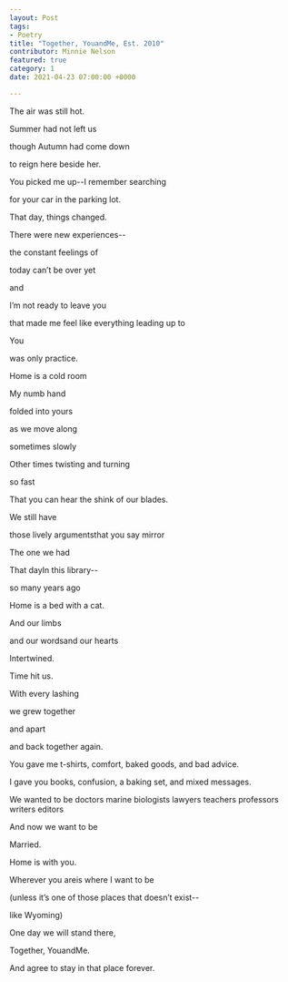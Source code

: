 ```yaml
---
layout: Post
tags:
- Poetry
title: "Together, YouandMe, Est. 2010"
contributor: Minnie Nelson
featured: true
category: 1
date: 2021-04-23 07:00:00 +0000

---
```

The air was still hot.<br>

Summer had not left us<br>

though Autumn had come down<br>

to reign here beside her.<br>

You picked me up--I remember searching<br>

for your car in the parking lot.<br>

That day, things changed.<br>

There were new experiences--<br>

the constant feelings of<br>

today can’t be over yet<br>

and<br>

I’m not ready to leave you<br>

that made me feel like everything leading up to<br>

You<br>

was only practice.<br>

<p style="text-align:right">

Home is a cold room<br>

My numb hand<br>

folded into yours<br>

as we move along<br>

sometimes slowly<br>

Other times twisting and turning<br>

so fast<br>

That you can hear the shink of our blades.<br>

</p>

We still have<br>

those lively argumentsthat you say mirror<br>

The one we had<br>

That dayIn this library--<br>

so many years ago<br>

<p style="text-align:right">

Home is a bed with a cat.<br>

And our limbs<br>

and our wordsand our hearts<br>

Intertwined.<br>

</p>

Time hit us.<br>

With every lashing<br>

we grew together<br>

and apart<br>

and back together again.<br>

You gave me t-shirts, comfort, baked goods, and bad advice.<br>

I gave you books, confusion, a baking set, and mixed messages.<br>

We wanted to be doctors marine biologists lawyers teachers professors writers editors<br>

And now we want to be<br>

Married.<br>

<p style="text-align:right">

Home is with you.<br>

Wherever you areis where I want to be<br>

(unless it’s one of those places that doesn’t exist--<br>

like Wyoming)<br>

</p>

<p style="text-align:center">

One day we will stand there,<br>

Together, YouandMe.<br>

And agree to stay in that place forever.<br>

</p>